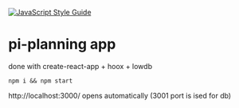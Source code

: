 [![JavaScript Style Guide](https://img.shields.io/badge/code_style-standard-brightgreen.svg)](https://standardjs.com)

# pi-planning app
done with create-react-app + hoox + lowdb

`npm i && npm start` 

http://localhost:3000/ opens automatically
(3001 port is ised for db)
